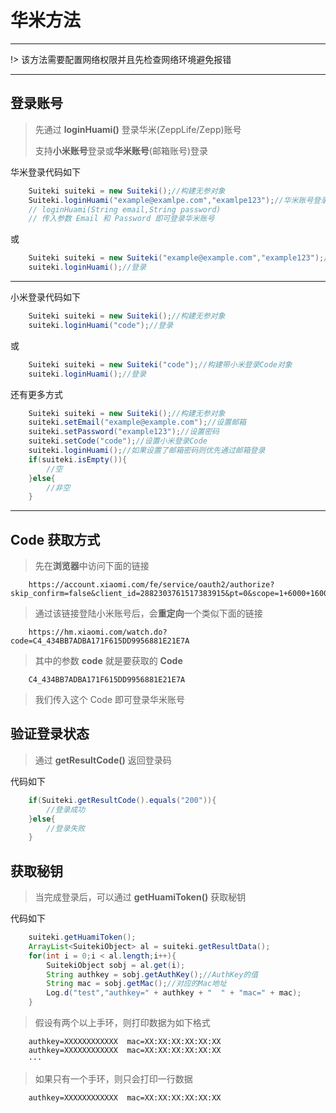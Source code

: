 # 华米方法

---

!> 该方法需要配置网络权限并且先检查网络环境避免报错

---

## 登录账号

> 先通过 **loginHuami()** 登录华米(ZeppLife/Zepp)账号
>
> 支持**小米账号**登录或**华米账号**(邮箱账号)登录

华米登录代码如下
``` java
    Suiteki suiteki = new Suiteki();//构建无参对象
    Suiteki.loginHuami("example@examlpe.com","examlpe123");//华米账号登录
    // loginHuami(String email,String password)
    // 传入参数 Email 和 Password 即可登录华米账号
```
或
``` java
    Suiteki suiteki = new Suiteki("example@example.com","example123");//构建带账号参数对象
    suiteki.loginHuami();//登录
```

---

小米登录代码如下
``` java
    Suiteki suiteki = new Suiteki();//构建无参对象
    suiteki.loginHuami("code");//登录
```
或
``` java
    Suiteki suiteki = new Suiteki("code");//构建带小米登录Code对象
    suiteki.loginHuami();//登录
```
还有更多方式
``` java
    Suiteki suiteki = new Suiteki();//构建无参对象
    suiteki.setEmail("example@example.com");//设置邮箱
    suiteki.setPassword("example123");//设置密码
    suiteki.setCode("code");//设置小米登录Code
    suiteki.loginHuami();//如果设置了邮箱密码则优先通过邮箱登录
    if(suiteki.isEmpty()){
        //空
    }else{
        //非空
    }
```

---

## Code 获取方式
> 先在**浏览器**中访问下面的链接
``` 
    https://account.xiaomi.com/fe/service/oauth2/authorize?skip_confirm=false&client_id=2882303761517383915&pt=0&scope=1+6000+16001+20000&redirect_uri=https%3A%2F%2Fhm.xiaomi.com%2Fwatch.do&_locale=zh_CN&response_type=code
```    
> 通过该链接登陆小米账号后，会**重定向**一个类似下面的链接
```
    https://hm.xiaomi.com/watch.do?code=C4_434BB7ADBA171F615DD9956881E21E7A
```
> 其中的参数 **code** 就是要获取的 **Code**
```
    C4_434BB7ADBA171F615DD9956881E21E7A
```
> 我们传入这个 Code 即可登录华米账号

## 验证登录状态
> 通过 **getResultCode()** 返回登录码

代码如下
``` java
    if(Suiteki.getResultCode().equals("200")){
        //登录成功
    }else{
        //登录失败 
    }
```

## 获取秘钥
> 当完成登录后，可以通过 **getHuamiToken()** 获取秘钥

代码如下
``` java
    suiteki.getHuamiToken();
    ArrayList<SuitekiObject> al = suiteki.getResultData();
    for(int i = 0;i < al.length;i++){
        SuitekiObject sobj = al.get(i);
        String authkey = sobj.getAuthKey();//AuthKey的值
        String mac = sobj.getMac();//对应的Mac地址
        Log.d("test","authkey=" + authkey + "  " + "mac=" + mac);
    }
```
> 假设有两个以上手环，则打印数据为如下格式

``` log
    authkey=XXXXXXXXXXXX  mac=XX:XX:XX:XX:XX:XX
    authkey=XXXXXXXXXXXX  mac=XX:XX:XX:XX:XX:XX
    ···
```

> 如果只有一个手环，则只会打印一行数据
``` log
    authkey=XXXXXXXXXXXX  mac=XX:XX:XX:XX:XX:XX
```